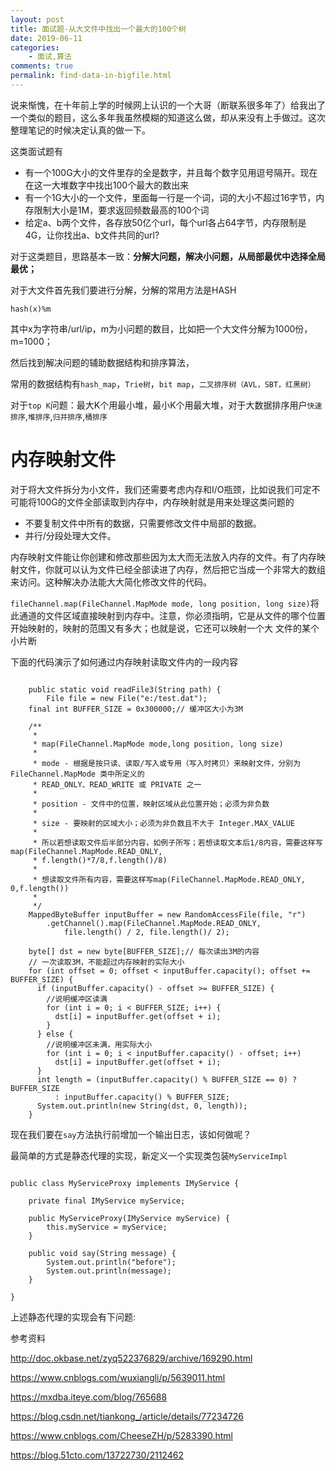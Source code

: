```yaml
---
layout: post
title: 面试题-从大文件中找出一个最大的100个树
date: 2019-06-11
categories:
    - 面试,算法
comments: true
permalink: find-data-in-bigfile.html
---
```


说来惭愧，在十年前上学的时候网上认识的一个大哥（断联系很多年了）给我出了一个类似的题目，这么多年我虽然模糊的知道这么做，却从来没有上手做过。这次整理笔记的时候决定认真的做一下。

这类面试题有

- 有一个100G大小的文件里存的全是数字，并且每个数字见用逗号隔开。现在在这一大堆数字中找出100个最大的数出来
- 有一个1G大小的一个文件，里面每一行是一个词，词的大小不超过16字节，内存限制大小是1M，要求返回频数最高的100个词
- 给定a、b两个文件，各存放50亿个url，每个url各占64字节，内存限制是4G，让你找出a、b文件共同的url?

对于这类题目，思路基本一致：**分解大问题，解决小问题，从局部最优中选择全局最优；**

对于大文件首先我们要进行分解，分解的常用方法是HASH
```
hash(x)%m
```
其中x为字符串/url/ip，m为小问题的数目，比如把一个大文件分解为1000份，m=1000；

然后找到解决问题的辅助数据结构和排序算法，

常用的数据结构有`hash_map`，`Trie树`，`bit map`，`二叉排序树（AVL，SBT，红黑树）`

对于`top K`问题：最大K个用最小堆，最小K个用最大堆，对于大数据排序用户`快速排序`,`堆排序`,`归并排序`,`桶排序`

# 内存映射文件
对于将大文件拆分为小文件，我们还需要考虑内存和I/O瓶颈，比如说我们可定不可能将100G的文件全部读取到内存中，内存映射就是用来处理这类问题的

- 不要复制文件中所有的数据，只需要修改文件中局部的数据。
- 并行/分段处理大文件。 

内存映射文件能让你创建和修改那些因为太大而无法放入内存的文件。有了内存映射文件，你就可以认为文件已经全部读进了内存，然后把它当成一个非常大的数组来访问。这种解决办法能大大简化修改文件的代码。

`fileChannel.map(FileChannel.MapMode mode, long position, long size)`将此通道的文件区域直接映射到内存中。注意，你必须指明，它是从文件的哪个位置开始映射的，映射的范围又有多大；也就是说，它还可以映射一个大 文件的某个小片断

下面的代码演示了如何通过内存映射读取文件内的一段内容

<pre class="line-numbers "><code class="language-java">
	public static void readFile3(String path) {
		File file = new File("e:/test.dat");
    final int BUFFER_SIZE = 0x300000;// 缓冲区大小为3M

    /**
     *
     * map(FileChannel.MapMode mode,long position, long size)
     *
     * mode - 根据是按只读、读取/写入或专用（写入时拷贝）来映射文件，分别为 FileChannel.MapMode 类中所定义的
     * READ_ONLY、READ_WRITE 或 PRIVATE 之一
     *
     * position - 文件中的位置，映射区域从此位置开始；必须为非负数
     *
     * size - 要映射的区域大小；必须为非负数且不大于 Integer.MAX_VALUE
     *
     * 所以若想读取文件后半部分内容，如例子所写；若想读取文本后1/8内容，需要这样写map(FileChannel.MapMode.READ_ONLY,
     * f.length()*7/8,f.length()/8)
     *
     * 想读取文件所有内容，需要这样写map(FileChannel.MapMode.READ_ONLY, 0,f.length())
     *
     */
    MappedByteBuffer inputBuffer = new RandomAccessFile(file, "r")
        .getChannel().map(FileChannel.MapMode.READ_ONLY,
            file.length() / 2, file.length()/ 2);
    
    byte[] dst = new byte[BUFFER_SIZE];// 每次读出3M的内容
    // 一次读取3M，不能超过内存映射的实际大小
    for (int offset = 0; offset < inputBuffer.capacity(); offset += BUFFER_SIZE) {
      if (inputBuffer.capacity() - offset >= BUFFER_SIZE) {
        //说明缓冲区读满
        for (int i = 0; i < BUFFER_SIZE; i++) {
          dst[i] = inputBuffer.get(offset + i);
        }
      } else {
        //说明缓冲区未满，用实际大小
        for (int i = 0; i < inputBuffer.capacity() - offset; i++)
          dst[i] = inputBuffer.get(offset + i);
      }
      int length = (inputBuffer.capacity() % BUFFER_SIZE == 0) ? BUFFER_SIZE
          : inputBuffer.capacity() % BUFFER_SIZE;
      System.out.println(new String(dst, 0, length));
    } 
</code></pre>

现在我们要在`say`方法执行前增加一个输出日志，该如何做呢？

最简单的方式是静态代理的实现，新定义一个实现类包装`MyServiceImpl`

<pre class="line-numbers "><code class="language-java">
public class MyServiceProxy implements IMyService {

	private final IMyService myService;
	
	public MyServiceProxy(IMyService myService) {
		this.myService = myService;
	}
	
	public void say(String message) {
		System.out.println("before");
		System.out.println(message);
	}

}
</code></pre>

上述静态代理的实现会有下问题:





参考资料

http://doc.okbase.net/zyq522376829/archive/169290.html

https://www.cnblogs.com/wuxiangli/p/5639011.html

https://mxdba.iteye.com/blog/765688

https://blog.csdn.net/tiankong_/article/details/77234726

https://www.cnblogs.com/CheeseZH/p/5283390.html

https://blog.51cto.com/13722730/2112462